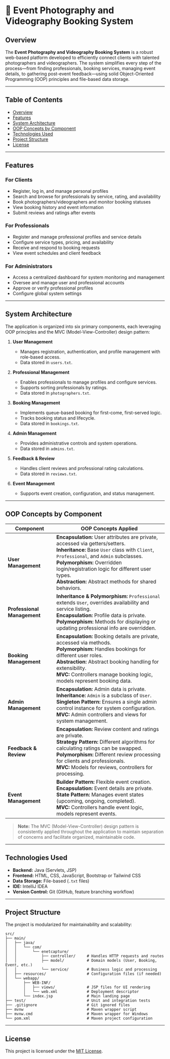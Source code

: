 # 📸 Event Photography and Videography Booking System

## Overview

The **Event Photography and Videography Booking System** is a robust web-based platform developed to efficiently connect clients with talented photographers and videographers. The system simplifies every step of the process—from finding professionals, booking services, managing event details, to gathering post-event feedback—using solid Object-Oriented Programming (OOP) principles and file-based data storage.

---

## Table of Contents

- [Overview](#overview)
- [Features](#features)
- [System Architecture](#system-architecture)
- [OOP Concepts by Component](#oop-concepts-by-component)
- [Technologies Used](#technologies-used)
- [Project Structure](#project-structure)
- [License](#license)

---

## Features

### For Clients
- Register, log in, and manage personal profiles
- Search and browse for professionals by service, rating, and availability
- Book photographers/videographers and monitor booking statuses
- View booking history and event information
- Submit reviews and ratings after events

### For Professionals
- Register and manage professional profiles and service details
- Configure service types, pricing, and availability
- Receive and respond to booking requests
- View event schedules and client feedback

### For Administrators
- Access a centralized dashboard for system monitoring and management
- Oversee and manage user and professional accounts
- Approve or verify professional profiles
- Configure global system settings

---

## System Architecture

The application is organized into six primary components, each leveraging OOP principles and the MVC (Model-View-Controller) design pattern:

1. **User Management**
    - Manages registration, authentication, and profile management with role-based access.
    - Data stored in `users.txt`.

2. **Professional Management**
    - Enables professionals to manage profiles and configure services.
    - Supports sorting professionals by ratings.
    - Data stored in `photographers.txt`.

3. **Booking Management**
    - Implements queue-based booking for first-come, first-served logic.
    - Tracks booking status and lifecycle.
    - Data stored in `bookings.txt`.

4. **Admin Management**
    - Provides administrative controls and system operations.
    - Data stored in `admins.txt`.

5. **Feedback & Review**
    - Handles client reviews and professional rating calculations.
    - Data stored in `reviews.txt`.

6. **Event Management**
    - Supports event creation, configuration, and status management.

---

## OOP Concepts by Component

| Component               | OOP Concepts Applied                                                                                                                                |
|-------------------------|-----------------------------------------------------------------------------------------------------------------------------------------------------|
| **User Management**         | **Encapsulation:** User attributes are private, accessed via getters/setters.<br>**Inheritance:** Base `User` class with `Client`, `Professional`, and `Admin` subclasses.<br>**Polymorphism:** Overridden login/registration logic for different user types.<br>**Abstraction:** Abstract methods for shared behaviors. |
| **Professional Management** | **Inheritance & Polymorphism:** `Professional` extends `User`, overrides availability and service listing.<br>**Encapsulation:** Profile data is private.<br>**Polymorphism:** Methods for displaying or updating professional info are overridden. |
| **Booking Management**      | **Encapsulation:** Booking details are private, accessed via methods.<br>**Polymorphism:** Handles bookings for different user roles.<br>**Abstraction:** Abstract booking handling for extensibility.<br>**MVC:** Controllers manage booking logic, models represent booking data. |
| **Admin Management**        | **Encapsulation:** Admin data is private.<br>**Inheritance:** `Admin` is a subclass of `User`.<br>**Singleton Pattern:** Ensures a single admin control instance for system configuration.<br>**MVC:** Admin controllers and views for system management. |
| **Feedback & Review**       | **Encapsulation:** Review content and ratings are private.<br>**Strategy Pattern:** Different algorithms for calculating ratings can be swapped.<br>**Polymorphism:** Different review processing for clients and professionals.<br>**MVC:** Models for reviews, controllers for processing. |
| **Event Management**        | **Builder Pattern:** Flexible event creation.<br>**Encapsulation:** Event details are private.<br>**State Pattern:** Manages event states (upcoming, ongoing, completed).<br>**MVC:** Controllers handle event logic, models represent events. |

> **Note:** The MVC (Model-View-Controller) design pattern is consistently applied throughout the application to maintain separation of concerns and facilitate organized, maintainable code.

---

## Technologies Used

- **Backend:** Java (Servlets, JSP)
- **Frontend:** HTML, CSS, JavaScript, Bootstrap or Tailwind CSS
- **Data Storage:** File-based (`.txt` files)
- **IDE:** IntelliJ IDEA
- **Version Control:** Git (GitHub, feature branching workflow)

---

## Project Structure

The project is modularized for maintainability and scalability:

```
src/
├── main/
│   ├── java/
│   │   └── com/
│   │       └── enetcapture/
│   │           ├── controller/     # Handles HTTP requests and routes
│   │           ├── model/          # Domain models (User, Booking, Event, etc.)
│   │           └── service/        # Business logic and processing
│   ├── resources/                  # Configuration files (if needed)
│   └── webapp/
│       ├── WEB-INF/
│       │   ├── views/              # JSP files for UI rendering
│       │   └── web.xml             # Deployment descriptor
│       └── index.jsp               # Main landing page
├── test/                           # Unit and integration tests
├── .gitignore                      # Git ignored files
├── mvnw                            # Maven wrapper script
├── mvnw.cmd                        # Maven wrapper for Windows
└── pom.xml                         # Maven project configuration
```

---

## License

This project is licensed under the [MIT License](LICENSE).